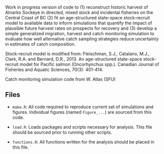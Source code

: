 Work in progress version of code to (1) reconstruct historic harvest of Atnarko Sockeye in directed, mixed stock and incidental fisheries on the Central Coast of BC (2) fit an age-structured state-space stock-recruit model to available data to inform simulations that quantify the impact of plausible future harvest rates on prospects for recovery and (3) develop a simple generalized migration, harvest and catch monitoring simulation to evaluate how well alternative catch sampling strategies reduce uncertainty in estimates of catch composition.

Stock-recruit model is modified from: Fleischman, S.J., Catalano, M.J., Clark, R.A. and Bernard, D.R., 2013. An age-structured state-space stock-recruit model for Pacific salmon (Oncorhynchus spp.). Canadian Journal of Fisheries and Aquatic Sciences, 70(3): 401-414.  

Catch monitoring simulation code from W. Atlas (SFU)

## Files
- `make.R`: All code required to reproduce current set of simulations and figures. Individual figures (named  `Figure_...`) are sourced from this code.

- `load.R`: Loads packages and scripts necessary for analysis. This file should be
  sourced prior to running other scripts.

- `functions.R`: All functions written for the analysis should be placed in this
  file. `
  

